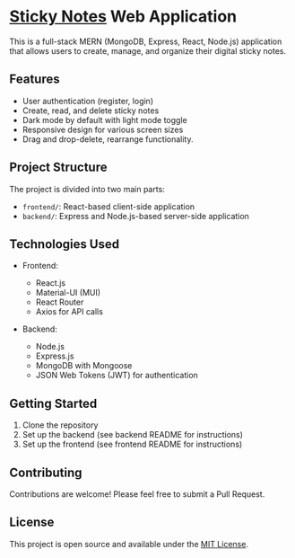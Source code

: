 # [Sticky Notes](https://sticky-notes-ash.vercel.app/) Web Application

This is a full-stack MERN (MongoDB, Express, React, Node.js) application that allows users to create, manage, and organize their digital sticky notes.

## Features

- User authentication (register, login)
- Create, read, and delete sticky notes
- Dark mode by default with light mode toggle
- Responsive design for various screen sizes
- Drag and drop-delete, rearrange functionality.

## Project Structure

The project is divided into two main parts:

- `frontend/`: React-based client-side application
- `backend/`: Express and Node.js-based server-side application

## Technologies Used

- Frontend:
  - React.js
  - Material-UI (MUI)
  - React Router
  - Axios for API calls

- Backend:
  - Node.js
  - Express.js
  - MongoDB with Mongoose
  - JSON Web Tokens (JWT) for authentication

## Getting Started

1. Clone the repository
2. Set up the backend (see backend README for instructions)
3. Set up the frontend (see frontend README for instructions)

## Contributing

Contributions are welcome! Please feel free to submit a Pull Request.

## License

This project is open source and available under the [MIT License](LICENSE).

